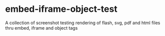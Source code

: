 # embed-iframe-object-test
A collection of screenshot testing rendering of flash, svg, pdf and html files thru embed, iframe and object tags
